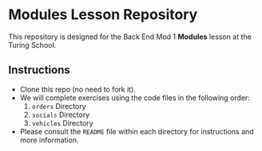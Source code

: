 # Modules Lesson Repository
This repository is designed for the Back End Mod 1 **Modules** lesson at the Turing School.

## Instructions

* Clone this repo (no need to fork it).
* We will complete exercises using the code files in the following order:
  1. `orders` Directory
  1. `socials` Directory
  1. `vehicles` Directory
* Please consult the `README` file within each directory for instructions and more information.
